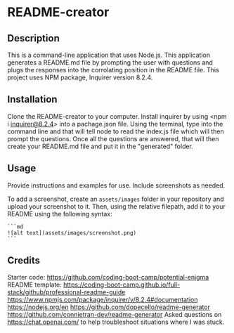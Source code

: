 # README-creator

## Description

This is a command-line application that uses Node.js. This application generates a README.md file by prompting the user with questions and plugs the responses into the corrolating position in the README file. This project uses  NPM package, Inquirer version 8.2.4.

## Installation

Clone the README-creator to your computer.
Install inquirer by using <npm i inquirer@8.2.4> into a pachage.json file.
Using the terminal, type <node index> into the command line and that will tell node to read the index.js file which will then prompt the questions.
Once all the questions are answered, that will then create your README.md file and put it in the "generated" folder.


## Usage

Provide instructions and examples for use. Include screenshots as needed.

To add a screenshot, create an `assets/images` folder in your repository and upload your screenshot to it. Then, using the relative filepath, add it to your README using the following syntax:

    ```md
    ![alt text](assets/images/screenshot.png)
    ```


## Credits

Starter code: https://github.com/coding-boot-camp/potential-enigma
README template: https://coding-boot-camp.github.io/full-stack/github/professional-readme-guide
https://www.npmjs.com/package/inquirer/v/8.2.4#documentation
https://nodejs.org/en
https://github.com/dopecello/readme-generator
https://github.com/connietran-dev/readme-generator
Asked questions on https://chat.openai.com/ to help troubleshoot situations where I was stuck. 
